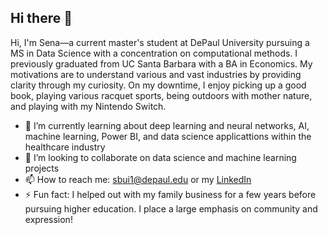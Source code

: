 ## Hi there 👋

Hi, I'm Sena—a current master's student at DePaul University pursuing a MS in Data Science with a concentration on computational methods. I previously graduated from UC Santa Barbara with a BA in Economics. My motivations are to understand various and vast industries by providing clarity through my curiosity. On my downtime, I enjoy picking up a good book, playing various racquet sports, being outdoors with mother nature, and playing with my Nintendo Switch. 

- 🌱 I’m currently learning about deep learning and neural networks, AI, machine learning, Power BI, and data science applicattions within the healthcare industry
- 👯 I’m looking to collaborate on data science and machine learning projects
- 📫 How to reach me: sbui1@depaul.edu or my [LinkedIn](https://www.linkedin.com/in/senabui/)
- ⚡ Fun fact: I helped out with my family business for a few years before pursuing higher education. I place a large emphasis on community and expression!

<!--
**senabui/senabui** is a ✨ _special_ ✨ repository because its `README.md` (this file) appears on your GitHub profile.

Here are some ideas to get you started:

- 🔭 I’m currently working on ...
- 🌱 I’m currently learning ...
- 👯 I’m looking to collaborate on ...
- 🤔 I’m looking for help with .
- 💬 Ask me about ...
- 📫 How to reach me: ...
- 😄 Pronouns: ...
- ⚡ Fun fact: ...
-->
